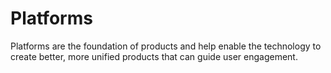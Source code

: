 # Platforms

Platforms are the foundation of products and help enable the technology to create better, more unified products that can guide user engagement. 



